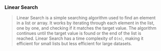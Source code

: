 
### Linear Search

> Linear Search is a simple searching algorithm used to find an element in a list or array. It works by iterating through each element in the list, one by one, and checking if it matches the target value. The algorithm continues until the target value is found or the end of the list is reached. Linear Search has a time complexity of `O(n)`, making it efficient for small lists but less efficient for large datasets.
